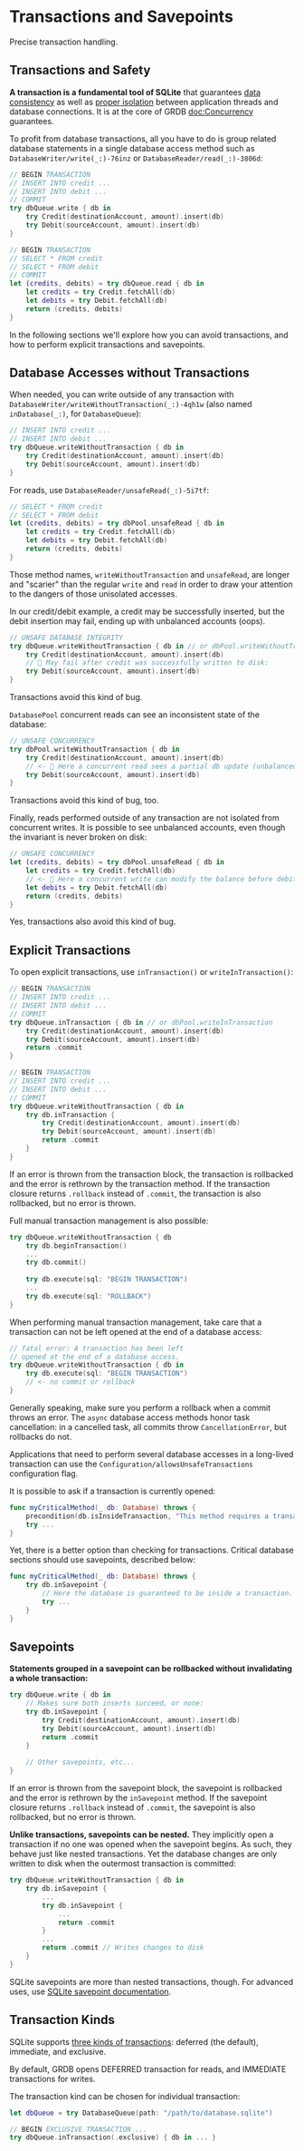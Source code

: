 # Transactions and Savepoints

Precise transaction handling.

## Transactions and Safety

**A transaction is a fundamental tool of SQLite** that guarantees [data consistency](https://www.sqlite.org/transactional.html) as well as [proper isolation](https://sqlite.org/isolation.html) between application threads and database connections. It is at the core of GRDB <doc:Concurrency> guarantees.

To profit from database transactions, all you have to do is group related database statements in a single database access method such as ``DatabaseWriter/write(_:)-76inz`` or ``DatabaseReader/read(_:)-3806d``:

```swift
// BEGIN TRANSACTION
// INSERT INTO credit ...
// INSERT INTO debit ...
// COMMIT
try dbQueue.write { db in
    try Credit(destinationAccount, amount).insert(db)
    try Debit(sourceAccount, amount).insert(db)
}

// BEGIN TRANSACTION
// SELECT * FROM credit
// SELECT * FROM debit
// COMMIT
let (credits, debits) = try dbQueue.read { db in
    let credits = try Credit.fetchAll(db)
    let debits = try Debit.fetchAll(db)
    return (credits, debits)
}
```

In the following sections we'll explore how you can avoid transactions, and how to perform explicit transactions and savepoints. 

## Database Accesses without Transactions

When needed, you can write outside of any transaction with ``DatabaseWriter/writeWithoutTransaction(_:)-4qh1w`` (also named `inDatabase(_:)`, for `DatabaseQueue`):

```swift
// INSERT INTO credit ...
// INSERT INTO debit ...
try dbQueue.writeWithoutTransaction { db in
    try Credit(destinationAccount, amount).insert(db)
    try Debit(sourceAccount, amount).insert(db)
}
```

For reads, use ``DatabaseReader/unsafeRead(_:)-5i7tf``:

```swift
// SELECT * FROM credit
// SELECT * FROM debit
let (credits, debits) = try dbPool.unsafeRead { db in
    let credits = try Credit.fetchAll(db)
    let debits = try Debit.fetchAll(db)
    return (credits, debits)
}
```

Those method names, `writeWithoutTransaction` and `unsafeRead`, are longer and "scarier" than the regular `write` and `read` in order to draw your attention to the dangers of those unisolated accesses.

In our credit/debit example, a credit may be successfully inserted, but the debit insertion may fail, ending up with unbalanced accounts (oops).

```swift
// UNSAFE DATABASE INTEGRITY
try dbQueue.writeWithoutTransaction { db in // or dbPool.writeWithoutTransaction
    try Credit(destinationAccount, amount).insert(db)
    // 😬 May fail after credit was successfully written to disk:
    try Debit(sourceAccount, amount).insert(db)       
}
```

Transactions avoid this kind of bug.
    
``DatabasePool`` concurrent reads can see an inconsistent state of the database:

```swift
// UNSAFE CONCURRENCY
try dbPool.writeWithoutTransaction { db in
    try Credit(destinationAccount, amount).insert(db)
    // <- 😬 Here a concurrent read sees a partial db update (unbalanced accounts)
    try Debit(sourceAccount, amount).insert(db)
}
```

Transactions avoid this kind of bug, too.

Finally, reads performed outside of any transaction are not isolated from concurrent writes. It is possible to see unbalanced accounts, even though the invariant is never broken on disk:

```swift
// UNSAFE CONCURRENCY
let (credits, debits) = try dbPool.unsafeRead { db in
    let credits = try Credit.fetchAll(db)
    // <- 😬 Here a concurrent write can modify the balance before debits are fetched
    let debits = try Debit.fetchAll(db)
    return (credits, debits)
}
```

Yes, transactions also avoid this kind of bug.

## Explicit Transactions

To open explicit transactions, use `inTransaction()` or `writeInTransaction()`:

```swift
// BEGIN TRANSACTION
// INSERT INTO credit ...
// INSERT INTO debit ...
// COMMIT
try dbQueue.inTransaction { db in // or dbPool.writeInTransaction
    try Credit(destinationAccount, amount).insert(db)
    try Debit(sourceAccount, amount).insert(db)
    return .commit
}

// BEGIN TRANSACTION
// INSERT INTO credit ...
// INSERT INTO debit ...
// COMMIT
try dbQueue.writeWithoutTransaction { db in
    try db.inTransaction {
        try Credit(destinationAccount, amount).insert(db)
        try Debit(sourceAccount, amount).insert(db)
        return .commit
    }
}
```

If an error is thrown from the transaction block, the transaction is rollbacked and the error is rethrown by the transaction method. If the transaction closure returns `.rollback` instead of `.commit`, the transaction is also rollbacked, but no error is thrown.

Full manual transaction management is also possible: 

```swift
try dbQueue.writeWithoutTransaction { db
    try db.beginTransaction()
    ...
    try db.commit()
    
    try db.execute(sql: "BEGIN TRANSACTION")
    ...
    try db.execute(sql: "ROLLBACK")
}
```

When performing manual transaction management, take care that a transaction can not be left opened at the end of a database access:

```swift
// fatal error: A transaction has been left
// opened at the end of a database access.
try dbQueue.writeWithoutTransaction { db in
    try db.execute(sql: "BEGIN TRANSACTION")
    // <- no commit or rollback
}
```

Generally speaking, make sure you perform a rollback when a commit throws an error. The `async` database access methods honor task cancellation: in a cancelled task, all commits throw `CancellationError`, but rollbacks do not.

Applications that need to perform several database accesses in a long-lived transaction can use the ``Configuration/allowsUnsafeTransactions`` configuration flag.

It is possible to ask if a transaction is currently opened:

```swift
func myCriticalMethod(_ db: Database) throws {
    precondition(db.isInsideTransaction, "This method requires a transaction")
    try ...
}
```

Yet, there is a better option than checking for transactions. Critical database sections should use savepoints, described below:

```swift
func myCriticalMethod(_ db: Database) throws {
    try db.inSavepoint {
        // Here the database is guaranteed to be inside a transaction.
        try ...
    }
}
```

## Savepoints

**Statements grouped in a savepoint can be rollbacked without invalidating a whole transaction:**

```swift
try dbQueue.write { db in
    // Makes sure both inserts succeed, or none:
    try db.inSavepoint {
        try Credit(destinationAccount, amount).insert(db)
        try Debit(sourceAccount, amount).insert(db)
        return .commit
    }
    
    // Other savepoints, etc...
}
```

If an error is thrown from the savepoint block, the savepoint is rollbacked and the error is rethrown by the `inSavepoint` method. If the savepoint closure returns `.rollback` instead of `.commit`, the savepoint is also rollbacked, but no error is thrown.

**Unlike transactions, savepoints can be nested.** They implicitly open a transaction if no one was opened when the savepoint begins. As such, they behave just like nested transactions. Yet the database changes are only written to disk when the outermost transaction is committed:

```swift
try dbQueue.writeWithoutTransaction { db in
    try db.inSavepoint {
        ...
        try db.inSavepoint {
            ...
            return .commit
        }
        ...
        return .commit // Writes changes to disk
    }
}
```

SQLite savepoints are more than nested transactions, though. For advanced uses, use [SQLite savepoint documentation](https://www.sqlite.org/lang_savepoint.html).


## Transaction Kinds

SQLite supports [three kinds of transactions](https://www.sqlite.org/lang_transaction.html): deferred (the default), immediate, and exclusive.

By default, GRDB opens DEFERRED transaction for reads, and IMMEDIATE transactions for writes.

The transaction kind can be chosen for individual transaction:

```swift
let dbQueue = try DatabaseQueue(path: "/path/to/database.sqlite")

// BEGIN EXCLUSIVE TRANSACTION ...
try dbQueue.inTransaction(.exclusive) { db in ... }
```
